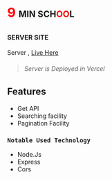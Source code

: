 # <span style="color:red;font-size:30px">9</span> <span style="font-size:20px">MIN SCH<span style="color:red;">OO</span>L</span>

## <span style="font-size:15px">SERVER SITE</span>

Server , [Live Here](https://9-min-school-3a4gh9rwz-shihab-sabbir.vercel.app/)

> ###### Server is Deployed in Vercel

## Features

- Get API
- Searching facility
- Pagination Facility

### `Notable Used Technology`

- Node.Js
- Express
- Cors
